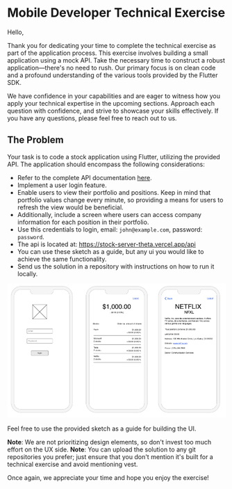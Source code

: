 # Mobile Developer Technical Exercise

Hello,

Thank you for dedicating your time to complete the technical exercise as part of the application process. This exercise involves building a small application using a mock API. Take the necessary time to construct a robust application—there's no need to rush. Our primary focus is on clean code and a profound understanding of the various tools provided by the Flutter SDK.

We have confidence in your capabilities and are eager to witness how you apply your technical expertise in the upcoming sections. Approach each question with confidence, and strive to showcase your skills effectively. If you have any questions, please feel free to reach out to us.

## The Problem

Your task is to code a stock application using Flutter, utilizing the provided API. The application should encompass the following considerations:

- Refer to the complete API documentation [here](/api.md).
- Implement a user login feature.
- Enable users to view their portfolio and positions. Keep in mind that portfolio values change every minute, so providing a means for users to refresh the view would be beneficial.
- Additionally, include a screen where users can access company information for each position in their portfolio.
- Use this credentials to login, email: `john@example.com`, password: `password`.
- The api is located at: https://stock-server-theta.vercel.app/api
- You can use these sketch as a guide, but any ui you would like to achieve the same functionality.
- Send us the solution in a repository with instructions on how to run it locally.


![ui sketches](/sketch.png)

Feel free to use the provided sketch as a guide for building the UI.

**Note**: We are not prioritizing design elements, so don't invest too much effort on the UX side.
**Note**: You can upload the solution to any git repositories you prefer; just ensure that you don't mention it's built for a technical exercise and avoid mentioning vest.

Once again, we appreciate your time and hope you enjoy the exercise!